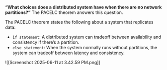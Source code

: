 **“What choices does a distributed system have when there are no network partitions?”**
The PACELC theorem answers this question.

The PACELC theorem states the following about a system that replicates data:
- `if statement`: A distributed system can tradeoff between availability and consistency if there’s a partition.
- `else statement`: When the system normally runs without partitions, the system can tradeoff between latency and consistency.

![[Screenshot 2025-06-11 at 3.42.59 PM.png]]